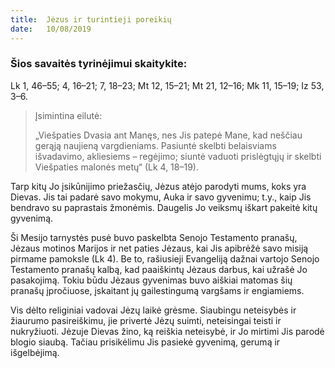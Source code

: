 ```yaml
---
title:  Jėzus ir turintieji poreikių
date:   10/08/2019
---
```


### Šios savaitės tyrinėjimui skaitykite: 
Lk 1, 46–55; 4, 16–21; 7, 18–23; Mt 12, 15–21; Mt 21, 12–16; Mk 11, 15–19; Iz 53, 3–6.

> <p>Įsimintina eilutė:</p>
> „Viešpaties Dvasia ant Manęs, nes Jis patepė Mane, kad neščiau gerąją naujieną vargdieniams. Pasiuntė skelbti belaisviams išvadavimo, akliesiems – regėjimo; siuntė vaduoti prislėgtųjų ir skelbti Viešpaties malonės metų“ (Lk 4, 18–19).
  
Tarp kitų Jo įsikūnijimo priežasčių, Jėzus atėjo parodyti mums, koks yra Dievas. Jis tai padarė savo mokymu, Auka ir savo gyvenimu; t.y., kaip Jis bendravo su paprastais žmonėmis. Daugelis Jo veiksmų iškart pakeitė kitų gyvenimą.

Ši Mesijo tarnystės pusė buvo paskelbta Senojo Testamento pranašų, Jėzaus motinos Marijos ir net paties Jėzaus, kai Jis apibrėžė savo misiją pirmame pamoksle (Lk 4). Be to, rašiusieji Evangeliją dažnai vartojo Senojo Testamento pranašų kalbą, kad paaiškintų Jėzaus darbus, kai užrašė Jo pasakojimą. Tokiu būdu Jėzaus gyvenimas buvo aiškiai matomas šių pranašų įpročiuose, įskaitant jų gailestingumą vargšams ir engiamiems.

Vis dėlto religiniai vadovai Jėzų laikė grėsme. Siaubingu neteisybės ir žiaurumo pasireiškimu, jie privertė Jėzų suimti, neteisingai teisti ir nukryžiuoti. Jėzuje Dievas žino, ką reiškia neteisybė, ir Jo mirtimi Jis parodė blogio siaubą. Tačiau prisikėlimu Jis pasiekė gyvenimą, gerumą ir išgelbėjimą.
